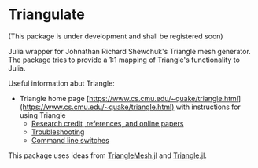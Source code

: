 Triangulate
===========
<!--- [![Build Status](https://img.shields.io/travis/j-fu/TriangleRaw.jl/master.svg?label=Linux+MacOSX)](https://travis-ci.org/j-fu/TriangleRaw.jl) --> 
<!--- [![](https://img.shields.io/badge/docs-dev-blue.svg)](https://j-fu.github.io/TriangleRaw.jl/dev) -->

(This package is under development and shall be registered soon)

Julia wrapper for Johnathan Richard Shewchuk's Triangle mesh generator. The package tries to
provide a 1:1 mapping of Triangle's functionality to Julia.

Useful information abut Triangle:
- Triangle home page   [https://www.cs.cmu.edu/~quake/triangle.html](https://www.cs.cmu.edu/~quake/triangle.html)
  with instructions for using Triangle
   - [Research credit, references, and online papers](https://www.cs.cmu.edu/~quake/triangle.research.html)
   - [Troubleshooting](https://www.cs.cmu.edu/~quake/triangle.trouble.html)
   - [Command line switches](https://www.cs.cmu.edu/~quake/triangle.switch.html)

This package uses ideas from  [TriangleMesh.jl](https://github.com/konsim83/TriangleMesh.jl)
and [Triangle.jl](https://github.com/cvdlab/Triangle.jl).


